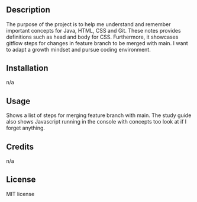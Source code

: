 # <Prework Study Guide>

## Description

The purpose of the project is to help me understand and remember important concepts for Java, HTML, CSS and Git.
These notes provides definitions such as head and body for CSS. Furthermore, it showcases gitflow steps for changes in feature branch to be merged with main.
I want to adapt a growth mindset and pursue coding environment.

## Installation

n/a

## Usage

Shows a list of steps for merging feature branch with main. The study guide also shows Javascript running in the console with concepts too look at if I forget anything.

## Credits

n/a

## License

MIT license
